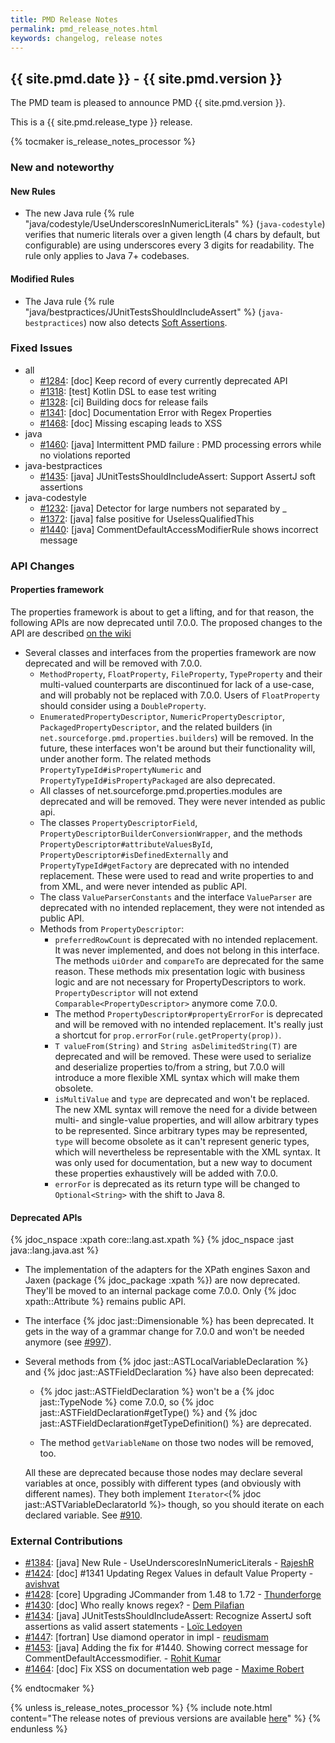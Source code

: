 ```yaml
---
title: PMD Release Notes
permalink: pmd_release_notes.html
keywords: changelog, release notes
---
```


## {{ site.pmd.date }} - {{ site.pmd.version }}

The PMD team is pleased to announce PMD {{ site.pmd.version }}.

This is a {{ site.pmd.release_type }} release.

{% tocmaker is_release_notes_processor %}

### New and noteworthy

#### New Rules

*   The new Java rule {% rule "java/codestyle/UseUnderscoresInNumericLiterals" %} (`java-codestyle`)
    verifies that numeric literals over a given length (4 chars by default, but configurable) are using
    underscores every 3 digits for readability. The rule only applies to Java 7+ codebases.

#### Modified Rules

*   The Java rule {% rule "java/bestpractices/JUnitTestsShouldIncludeAssert" %} (`java-bestpractices`)
    now also detects [Soft Assertions](https://github.com/joel-costigliola/assertj-core).

### Fixed Issues
*   all
    *   [#1284](https://github.com/pmd/pmd/issues/1284): \[doc] Keep record of every currently deprecated API
    *   [#1318](https://github.com/pmd/pmd/issues/1318): \[test] Kotlin DSL to ease test writing
    *   [#1328](https://github.com/pmd/pmd/issues/1328): \[ci] Building docs for release fails
    *   [#1341](https://github.com/pmd/pmd/issues/1341): \[doc] Documentation Error with Regex Properties
    *   [#1468](https://github.com/pmd/pmd/issues/1468): \[doc] Missing escaping leads to XSS
*   java
    *   [#1460](https://github.com/pmd/pmd/issues/1460): \[java] Intermittent PMD failure : PMD processing errors while no violations reported
*   java-bestpractices
    *   [#1435](https://github.com/pmd/pmd/issues/1435): \[java] JUnitTestsShouldIncludeAssert: Support AssertJ soft assertions
*   java-codestyle
    *   [#1232](https://github.com/pmd/pmd/issues/1232): \[java] Detector for large numbers not separated by _
    *   [#1372](https://github.com/pmd/pmd/issues/1372): \[java] false positive for UselessQualifiedThis
    *   [#1440](https://github.com/pmd/pmd/issues/1440): \[java] CommentDefaultAccessModifierRule shows incorrect message

### API Changes

#### Properties framework

The properties framework is about to get a lifting, and for that reason, the following APIs are
now deprecated until 7.0.0. The proposed changes to the API are described [on the wiki](https://github.com/pmd/pmd/wiki/Property-framework-7-0-0)

* Several classes and interfaces from the properties framework are now deprecated and will be removed with 7.0.0.
  * `MethodProperty`, `FloatProperty`, `FileProperty`, `TypeProperty` and their multi-valued counterparts
    are discontinued for lack of a use-case, and will probably not be replaced with 7.0.0.
    Users of `FloatProperty` should consider using a `DoubleProperty`.
  * `EnumeratedPropertyDescriptor`, `NumericPropertyDescriptor`, `PackagedPropertyDescriptor`, and the related builders
    (in `net.sourceforge.pmd.properties.builders`) will be removed. In the future, these interfaces won't be around
    but their functionality will, under another form. The related methods `PropertyTypeId#isPropertyNumeric` and
    `PropertyTypeId#isPropertyPackaged` are also deprecated.
  * All classes of net.sourceforge.pmd.properties.modules are deprecated and will be removed. They were
    never intended as public api.
  * The classes `PropertyDescriptorField`, `PropertyDescriptorBuilderConversionWrapper`, and the methods
    `PropertyDescriptor#attributeValuesById`, `PropertyDescriptor#isDefinedExternally` and `PropertyTypeId#getFactory` are deprecated with no
    intended replacement. These were used to read and write properties to and from XML, and were never
    intended as public API.
  * The class `ValueParserConstants` and the interface `ValueParser` are deprecated with no intended replacement,
    they were not intended as public API.
  * Methods from `PropertyDescriptor`:
    * `preferredRowCount` is deprecated with no intended replacement. It was never implemented, and does not belong
      in this interface. The methods `uiOrder` and `compareTo` are deprecated for the same reason. These methods mix presentation logic
      with business logic and are not necessary for PropertyDescriptors to work. `PropertyDescriptor` will not
      extend `Comparable<PropertyDescriptor>` anymore come 7.0.0.
    * The method `PropertyDescriptor#propertyErrorFor` is deprecated and will be removed with no intended
      replacement. It's really just a shortcut for `prop.errorFor(rule.getProperty(prop))`.
    * `T valueFrom(String)` and `String asDelimitedString(T)` are deprecated and will be removed. These were
      used to serialize and deserialize properties to/from a string, but 7.0.0 will introduce a more flexible
      XML syntax which will make them obsolete.
    * `isMultiValue` and `type` are deprecated and won't be replaced. The new XML syntax will remove the need
      for a divide between multi- and single-value properties, and will allow arbitrary types to be represented.
      Since arbitrary types may be represented, `type` will become obsolete as it can't represent generic types,
      which will nevertheless be representable with the XML syntax. It was only used for documentation, but a
      new way to document these properties exhaustively will be added with 7.0.0.
    * `errorFor` is deprecated as its return type will be changed to `Optional<String>` with the shift to Java 8.

#### Deprecated APIs

{% jdoc_nspace :xpath core::lang.ast.xpath %}
{% jdoc_nspace :jast java::lang.java.ast %}

*   The implementation of the adapters for the XPath engines Saxon and Jaxen (package {% jdoc_package :xpath %})
    are now deprecated. They'll be moved to an internal package come 7.0.0. Only {% jdoc xpath::Attribute %} remains public API.

*   The interface {% jdoc jast::Dimensionable %} has been deprecated.
    It gets in the way of a grammar change for 7.0.0 and won't be needed anymore (see [#997](https://github.com/pmd/pmd/issues/997)).

*   Several methods from {% jdoc jast::ASTLocalVariableDeclaration %} and {% jdoc jast::ASTFieldDeclaration %} have
    also been deprecated:

    *   {% jdoc jast::ASTFieldDeclaration %} won't be a {% jdoc jast::TypeNode %} come 7.0.0, so
        {% jdoc jast::ASTFieldDeclaration#getType() %} and
        {% jdoc jast::ASTFieldDeclaration#getTypeDefinition() %} are deprecated.

    *   The method `getVariableName` on those two nodes will be removed, too.

    All these are deprecated because those nodes may declare several variables at once, possibly
    with different types (and obviously with different names). They both implement `Iterator<`{% jdoc jast::ASTVariableDeclaratorId %}`>`
    though, so you should iterate on each declared variable. See [#910](https://github.com/pmd/pmd/issues/910).

### External Contributions

*   [#1384](https://github.com/pmd/pmd/pull/1384): \[java] New Rule - UseUnderscoresInNumericLiterals - [RajeshR](https://github.com/rajeshggwp)
*   [#1424](https://github.com/pmd/pmd/pull/1424): \[doc] #1341 Updating Regex Values in default Value Property - [avishvat](https://github.com/vishva007)
*   [#1428](https://github.com/pmd/pmd/pull/1428): \[core] Upgrading JCommander from 1.48 to 1.72 - [Thunderforge](https://github.com/Thunderforge)
*   [#1430](https://github.com/pmd/pmd/pull/1430): \[doc] Who really knows regex? - [Dem Pilafian](https://github.com/dpilafian)
*   [#1434](https://github.com/pmd/pmd/pull/1434): \[java] JUnitTestsShouldIncludeAssert: Recognize AssertJ soft assertions as valid assert statements - [Loïc Ledoyen](https://github.com/ledoyen)
*   [#1447](https://github.com/pmd/pmd/pull/1447): \[fortran] Use diamond operator in impl - [reudismam](https://github.com/reudismam)
*   [#1453](https://github.com/pmd/pmd/pull/1453): \[java] Adding the fix for #1440. Showing correct message for CommentDefaultAccessmodifier. - [Rohit Kumar](https://github.com/stationeros)
*   [#1464](https://github.com/pmd/pmd/pull/1464): \[doc] Fix XSS on documentation web page - [Maxime Robert](https://github.com/marob)

{% endtocmaker %}

{% unless is_release_notes_processor %}
    {% include note.html content="The release notes of previous versions are available [here](pmd_release_notes_old.html)" %}
{% endunless %}

